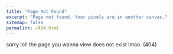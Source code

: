 ```yaml
---
title: "Page Not Found"
excerpt: "Page not found. Your pixels are in another canvas."
sitemap: false
permalink: /404.html
---
```


sorry lol! the page you wanna view does not exist lmao. (404)

<script type="text/javascript">
  var GOOG_FIXURL_LANG = 'en';
  var GOOG_FIXURL_SITE = '{{ site.url }}'
</script>
<script type="text/javascript"
  src="//linkhelp.clients.google.com/tbproxy/lh/wm/fixurl.js">
</script>
